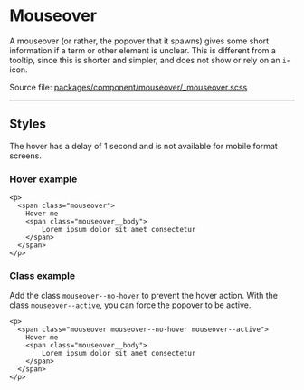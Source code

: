 # Mouseover
A mouseover (or rather, the popover that it spawns) gives some short information if a term or other element is unclear. This is different from a tooltip, since this is shorter and simpler, and does not show or rely on an `i`-icon.

Source file: [packages/component/mouseover/_mouseover.scss](https://github.com/kpn/kpn-style/blob/master/packages/component/mouseover/_mouseover.scss)

---

## Styles
The hover has a delay of 1 second and is not available for mobile format screens.

### Hover example
```html*example="mouseover"
<p>
  <span class="mouseover">
    Hover me
    <span class="mouseover__body">
        Lorem ipsum dolor sit amet consectetur
    </span>
  </span>
</p>
```

### Class example
Add the class `mouseover--no-hover` to prevent the hover action. With the class `mouseover--active`, you can force the popover to be active.

```html*example="mouseover"
<p>
  <span class="mouseover mouseover--no-hover mouseover--active">
    Hover me
    <span class="mouseover__body">
        Lorem ipsum dolor sit amet consectetur
    </span>
  </span>
</p>
